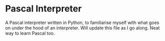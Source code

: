 # Pascal Interpreter

A Pascal interpreter written in Python, to familiarise myself with what goes on under the hood of an interpreter. Will update this file as I go along. Neat way to learn Pascal too. 